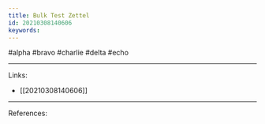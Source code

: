 ```yaml
---
title: Bulk Test Zettel
id: 20210308140606
keywords:
---
```

#alpha #bravo #charlie #delta #echo

---
Links:

- [[20210308140606]]

---
References:
